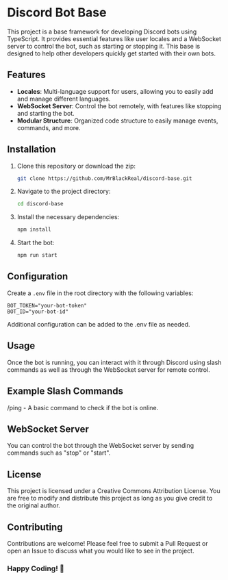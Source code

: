 # Discord Bot Base

This project is a base framework for developing Discord bots using TypeScript. It provides essential features like user locales and a WebSocket server to control the bot, such as starting or stopping it. This base is designed to help other developers quickly get started with their own bots.

## Features

- **Locales**: Multi-language support for users, allowing you to easily add and manage different languages.
- **WebSocket Server**: Control the bot remotely, with features like stopping and starting the bot.
- **Modular Structure**: Organized code structure to easily manage events, commands, and more.

## Installation

1. Clone this repository or download the zip:
    ```bash
    git clone https://github.com/MrBlackReal/discord-base.git
    ```
2. Navigate to the project directory:
    ```bash
    cd discord-base
    ```
3. Install the necessary dependencies:
    ```bash
    npm install
    ```
4. Start the bot:
    ```bash
    npm run start
    ```

## Configuration

Create a `.env` file in the root directory with the following variables:

```env
BOT_TOKEN="your-bot-token"
BOT_ID="your-bot-id"
```

Additional configuration can be added to the .env file as needed.

## Usage
Once the bot is running, you can interact with it through Discord using slash commands as well as through the WebSocket server for remote control.


## Example Slash Commands
/ping - A basic command to check if the bot is online.


## WebSocket Server
You can control the bot through the WebSocket server by sending commands such as "stop" or "start".


## License
This project is licensed under a Creative Commons Attribution License. You are free to modify and distribute this project as long as you give credit to the original author.


## Contributing
Contributions are welcome! Please feel free to submit a Pull Request or open an Issue to discuss what you would like to see in the project.


### Happy Coding! 🎉
